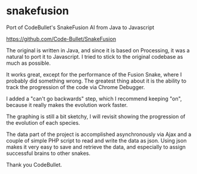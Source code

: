 # snakefusion
Port of CodeBullet's SnakeFusion AI from Java to Javascript

https://github.com/Code-Bullet/SnakeFusion

The original is written in Java, and since it is based on Processing, it was a natural to port it to Javascript.  I tried to stick to the original codebase as much as possible.  

It works great, except for the performance of the Fusion Snake, where I probably did something wrong.  The greatest thing about it is the ability to track the progression of the code via Chrome Debugger.

I added a "can't go backwards" step, which I recommend keeping "on", because it really makes the evolution work faster.

The graphing is still a bit sketchy, I will revisit showing the progression of the evolution of each species.

The data part of the project is accomplished asynchronously via Ajax and a couple of simple PHP script to read and write the data as json.  Using json makes it very easy to save and retrieve the data, and especially to assign successful brains to other snakes.

Thank you CodeBullet.
